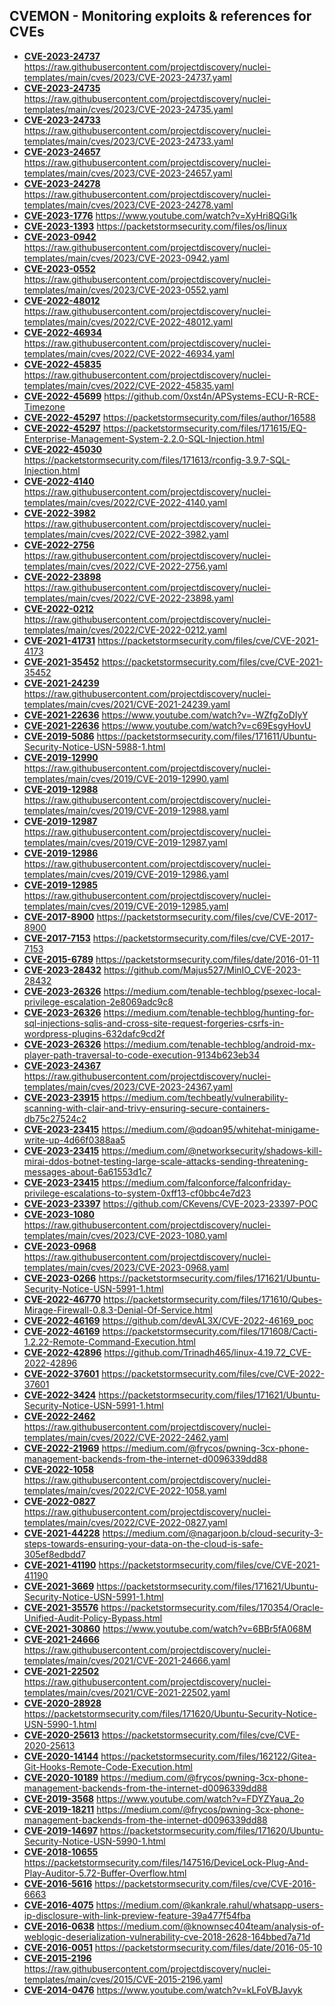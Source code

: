 ## CVEMON - Monitoring exploits & references for CVEs
- **[CVE-2023-24737](https://in.scanfactory.io/cvemon/CVE-2023-24737.html)** https://raw.githubusercontent.com/projectdiscovery/nuclei-templates/main/cves/2023/CVE-2023-24737.yaml
- **[CVE-2023-24735](https://in.scanfactory.io/cvemon/CVE-2023-24735.html)** https://raw.githubusercontent.com/projectdiscovery/nuclei-templates/main/cves/2023/CVE-2023-24735.yaml
- **[CVE-2023-24733](https://in.scanfactory.io/cvemon/CVE-2023-24733.html)** https://raw.githubusercontent.com/projectdiscovery/nuclei-templates/main/cves/2023/CVE-2023-24733.yaml
- **[CVE-2023-24657](https://in.scanfactory.io/cvemon/CVE-2023-24657.html)** https://raw.githubusercontent.com/projectdiscovery/nuclei-templates/main/cves/2023/CVE-2023-24657.yaml
- **[CVE-2023-24278](https://in.scanfactory.io/cvemon/CVE-2023-24278.html)** https://raw.githubusercontent.com/projectdiscovery/nuclei-templates/main/cves/2023/CVE-2023-24278.yaml
- **[CVE-2023-1776](https://in.scanfactory.io/cvemon/CVE-2023-1776.html)** https://www.youtube.com/watch?v=XyHri8QGi1k
- **[CVE-2023-1393](https://in.scanfactory.io/cvemon/CVE-2023-1393.html)** https://packetstormsecurity.com/files/os/linux
- **[CVE-2023-0942](https://in.scanfactory.io/cvemon/CVE-2023-0942.html)** https://raw.githubusercontent.com/projectdiscovery/nuclei-templates/main/cves/2023/CVE-2023-0942.yaml
- **[CVE-2023-0552](https://in.scanfactory.io/cvemon/CVE-2023-0552.html)** https://raw.githubusercontent.com/projectdiscovery/nuclei-templates/main/cves/2023/CVE-2023-0552.yaml
- **[CVE-2022-48012](https://in.scanfactory.io/cvemon/CVE-2022-48012.html)** https://raw.githubusercontent.com/projectdiscovery/nuclei-templates/main/cves/2022/CVE-2022-48012.yaml
- **[CVE-2022-46934](https://in.scanfactory.io/cvemon/CVE-2022-46934.html)** https://raw.githubusercontent.com/projectdiscovery/nuclei-templates/main/cves/2022/CVE-2022-46934.yaml
- **[CVE-2022-45835](https://in.scanfactory.io/cvemon/CVE-2022-45835.html)** https://raw.githubusercontent.com/projectdiscovery/nuclei-templates/main/cves/2022/CVE-2022-45835.yaml
- **[CVE-2022-45699](https://in.scanfactory.io/cvemon/CVE-2022-45699.html)** https://github.com/0xst4n/APSystems-ECU-R-RCE-Timezone
- **[CVE-2022-45297](https://in.scanfactory.io/cvemon/CVE-2022-45297.html)** https://packetstormsecurity.com/files/author/16588
- **[CVE-2022-45297](https://in.scanfactory.io/cvemon/CVE-2022-45297.html)** https://packetstormsecurity.com/files/171615/EQ-Enterprise-Management-System-2.2.0-SQL-Injection.html
- **[CVE-2022-45030](https://in.scanfactory.io/cvemon/CVE-2022-45030.html)** https://packetstormsecurity.com/files/171613/rconfig-3.9.7-SQL-Injection.html
- **[CVE-2022-4140](https://in.scanfactory.io/cvemon/CVE-2022-4140.html)** https://raw.githubusercontent.com/projectdiscovery/nuclei-templates/main/cves/2022/CVE-2022-4140.yaml
- **[CVE-2022-3982](https://in.scanfactory.io/cvemon/CVE-2022-3982.html)** https://raw.githubusercontent.com/projectdiscovery/nuclei-templates/main/cves/2022/CVE-2022-3982.yaml
- **[CVE-2022-2756](https://in.scanfactory.io/cvemon/CVE-2022-2756.html)** https://raw.githubusercontent.com/projectdiscovery/nuclei-templates/main/cves/2022/CVE-2022-2756.yaml
- **[CVE-2022-23898](https://in.scanfactory.io/cvemon/CVE-2022-23898.html)** https://raw.githubusercontent.com/projectdiscovery/nuclei-templates/main/cves/2022/CVE-2022-23898.yaml
- **[CVE-2022-0212](https://in.scanfactory.io/cvemon/CVE-2022-0212.html)** https://raw.githubusercontent.com/projectdiscovery/nuclei-templates/main/cves/2022/CVE-2022-0212.yaml
- **[CVE-2021-41731](https://in.scanfactory.io/cvemon/CVE-2021-41731.html)** https://packetstormsecurity.com/files/cve/CVE-2021-4173
- **[CVE-2021-35452](https://in.scanfactory.io/cvemon/CVE-2021-35452.html)** https://packetstormsecurity.com/files/cve/CVE-2021-35452
- **[CVE-2021-24239](https://in.scanfactory.io/cvemon/CVE-2021-24239.html)** https://raw.githubusercontent.com/projectdiscovery/nuclei-templates/main/cves/2021/CVE-2021-24239.yaml
- **[CVE-2021-22636](https://in.scanfactory.io/cvemon/CVE-2021-22636.html)** https://www.youtube.com/watch?v=-WZfgZoDIyY
- **[CVE-2021-22636](https://in.scanfactory.io/cvemon/CVE-2021-22636.html)** https://www.youtube.com/watch?v=c69EsgyHovU
- **[CVE-2019-5086](https://in.scanfactory.io/cvemon/CVE-2019-5086.html)** https://packetstormsecurity.com/files/171611/Ubuntu-Security-Notice-USN-5988-1.html
- **[CVE-2019-12990](https://in.scanfactory.io/cvemon/CVE-2019-12990.html)** https://raw.githubusercontent.com/projectdiscovery/nuclei-templates/main/cves/2019/CVE-2019-12990.yaml
- **[CVE-2019-12988](https://in.scanfactory.io/cvemon/CVE-2019-12988.html)** https://raw.githubusercontent.com/projectdiscovery/nuclei-templates/main/cves/2019/CVE-2019-12988.yaml
- **[CVE-2019-12987](https://in.scanfactory.io/cvemon/CVE-2019-12987.html)** https://raw.githubusercontent.com/projectdiscovery/nuclei-templates/main/cves/2019/CVE-2019-12987.yaml
- **[CVE-2019-12986](https://in.scanfactory.io/cvemon/CVE-2019-12986.html)** https://raw.githubusercontent.com/projectdiscovery/nuclei-templates/main/cves/2019/CVE-2019-12986.yaml
- **[CVE-2019-12985](https://in.scanfactory.io/cvemon/CVE-2019-12985.html)** https://raw.githubusercontent.com/projectdiscovery/nuclei-templates/main/cves/2019/CVE-2019-12985.yaml
- **[CVE-2017-8900](https://in.scanfactory.io/cvemon/CVE-2017-8900.html)** https://packetstormsecurity.com/files/cve/CVE-2017-8900
- **[CVE-2017-7153](https://in.scanfactory.io/cvemon/CVE-2017-7153.html)** https://packetstormsecurity.com/files/cve/CVE-2017-7153
- **[CVE-2015-6789](https://in.scanfactory.io/cvemon/CVE-2015-6789.html)** https://packetstormsecurity.com/files/date/2016-01-11
- **[CVE-2023-28432](https://in.scanfactory.io/cvemon/CVE-2023-28432.html)** https://github.com/Majus527/MinIO_CVE-2023-28432
- **[CVE-2023-26326](https://in.scanfactory.io/cvemon/CVE-2023-26326.html)** https://medium.com/tenable-techblog/psexec-local-privilege-escalation-2e8069adc9c8
- **[CVE-2023-26326](https://in.scanfactory.io/cvemon/CVE-2023-26326.html)** https://medium.com/tenable-techblog/hunting-for-sql-injections-sqlis-and-cross-site-request-forgeries-csrfs-in-wordpress-plugins-632dafc9cd2f
- **[CVE-2023-26326](https://in.scanfactory.io/cvemon/CVE-2023-26326.html)** https://medium.com/tenable-techblog/android-mx-player-path-traversal-to-code-execution-9134b623eb34
- **[CVE-2023-24367](https://in.scanfactory.io/cvemon/CVE-2023-24367.html)** https://raw.githubusercontent.com/projectdiscovery/nuclei-templates/main/cves/2023/CVE-2023-24367.yaml
- **[CVE-2023-23915](https://in.scanfactory.io/cvemon/CVE-2023-23915.html)** https://medium.com/techbeatly/vulnerability-scanning-with-clair-and-trivy-ensuring-secure-containers-db75c27524c2
- **[CVE-2023-23415](https://in.scanfactory.io/cvemon/CVE-2023-23415.html)** https://medium.com/@qdoan95/whitehat-minigame-write-up-4d66f0388aa5
- **[CVE-2023-23415](https://in.scanfactory.io/cvemon/CVE-2023-23415.html)** https://medium.com/@networksecurity/shadows-kill-mirai-ddos-botnet-testing-large-scale-attacks-sending-threatening-messages-about-6a61553d1c7
- **[CVE-2023-23415](https://in.scanfactory.io/cvemon/CVE-2023-23415.html)** https://medium.com/falconforce/falconfriday-privilege-escalations-to-system-0xff13-cf0bbc4e7d23
- **[CVE-2023-23397](https://in.scanfactory.io/cvemon/CVE-2023-23397.html)** https://github.com/CKevens/CVE-2023-23397-POC
- **[CVE-2023-1080](https://in.scanfactory.io/cvemon/CVE-2023-1080.html)** https://raw.githubusercontent.com/projectdiscovery/nuclei-templates/main/cves/2023/CVE-2023-1080.yaml
- **[CVE-2023-0968](https://in.scanfactory.io/cvemon/CVE-2023-0968.html)** https://raw.githubusercontent.com/projectdiscovery/nuclei-templates/main/cves/2023/CVE-2023-0968.yaml
- **[CVE-2023-0266](https://in.scanfactory.io/cvemon/CVE-2023-0266.html)** https://packetstormsecurity.com/files/171621/Ubuntu-Security-Notice-USN-5991-1.html
- **[CVE-2022-46770](https://in.scanfactory.io/cvemon/CVE-2022-46770.html)** https://packetstormsecurity.com/files/171610/Qubes-Mirage-Firewall-0.8.3-Denial-Of-Service.html
- **[CVE-2022-46169](https://in.scanfactory.io/cvemon/CVE-2022-46169.html)** https://github.com/devAL3X/CVE-2022-46169_poc
- **[CVE-2022-46169](https://in.scanfactory.io/cvemon/CVE-2022-46169.html)** https://packetstormsecurity.com/files/171608/Cacti-1.2.22-Remote-Command-Execution.html
- **[CVE-2022-42896](https://in.scanfactory.io/cvemon/CVE-2022-42896.html)** https://github.com/Trinadh465/linux-4.19.72_CVE-2022-42896
- **[CVE-2022-37601](https://in.scanfactory.io/cvemon/CVE-2022-37601.html)** https://packetstormsecurity.com/files/cve/CVE-2022-37601
- **[CVE-2022-3424](https://in.scanfactory.io/cvemon/CVE-2022-3424.html)** https://packetstormsecurity.com/files/171621/Ubuntu-Security-Notice-USN-5991-1.html
- **[CVE-2022-2462](https://in.scanfactory.io/cvemon/CVE-2022-2462.html)** https://raw.githubusercontent.com/projectdiscovery/nuclei-templates/main/cves/2022/CVE-2022-2462.yaml
- **[CVE-2022-21969](https://in.scanfactory.io/cvemon/CVE-2022-21969.html)** https://medium.com/@frycos/pwning-3cx-phone-management-backends-from-the-internet-d0096339dd88
- **[CVE-2022-1058](https://in.scanfactory.io/cvemon/CVE-2022-1058.html)** https://raw.githubusercontent.com/projectdiscovery/nuclei-templates/main/cves/2022/CVE-2022-1058.yaml
- **[CVE-2022-0827](https://in.scanfactory.io/cvemon/CVE-2022-0827.html)** https://raw.githubusercontent.com/projectdiscovery/nuclei-templates/main/cves/2022/CVE-2022-0827.yaml
- **[CVE-2021-44228](https://in.scanfactory.io/cvemon/CVE-2021-44228.html)** https://medium.com/@nagarjoon.b/cloud-security-3-steps-towards-ensuring-your-data-on-the-cloud-is-safe-305ef8edbdd7
- **[CVE-2021-41190](https://in.scanfactory.io/cvemon/CVE-2021-41190.html)** https://packetstormsecurity.com/files/cve/CVE-2021-41190
- **[CVE-2021-3669](https://in.scanfactory.io/cvemon/CVE-2021-3669.html)** https://packetstormsecurity.com/files/171621/Ubuntu-Security-Notice-USN-5991-1.html
- **[CVE-2021-35576](https://in.scanfactory.io/cvemon/CVE-2021-35576.html)** https://packetstormsecurity.com/files/170354/Oracle-Unified-Audit-Policy-Bypass.html
- **[CVE-2021-30860](https://in.scanfactory.io/cvemon/CVE-2021-30860.html)** https://www.youtube.com/watch?v=6BBr5fA068M
- **[CVE-2021-24666](https://in.scanfactory.io/cvemon/CVE-2021-24666.html)** https://raw.githubusercontent.com/projectdiscovery/nuclei-templates/main/cves/2021/CVE-2021-24666.yaml
- **[CVE-2021-22502](https://in.scanfactory.io/cvemon/CVE-2021-22502.html)** https://raw.githubusercontent.com/projectdiscovery/nuclei-templates/main/cves/2021/CVE-2021-22502.yaml
- **[CVE-2020-28928](https://in.scanfactory.io/cvemon/CVE-2020-28928.html)** https://packetstormsecurity.com/files/171620/Ubuntu-Security-Notice-USN-5990-1.html
- **[CVE-2020-25613](https://in.scanfactory.io/cvemon/CVE-2020-25613.html)** https://packetstormsecurity.com/files/cve/CVE-2020-25613
- **[CVE-2020-14144](https://in.scanfactory.io/cvemon/CVE-2020-14144.html)** https://packetstormsecurity.com/files/162122/Gitea-Git-Hooks-Remote-Code-Execution.html
- **[CVE-2020-10189](https://in.scanfactory.io/cvemon/CVE-2020-10189.html)** https://medium.com/@frycos/pwning-3cx-phone-management-backends-from-the-internet-d0096339dd88
- **[CVE-2019-3568](https://in.scanfactory.io/cvemon/CVE-2019-3568.html)** https://www.youtube.com/watch?v=FDYZYaua_2o
- **[CVE-2019-18211](https://in.scanfactory.io/cvemon/CVE-2019-18211.html)** https://medium.com/@frycos/pwning-3cx-phone-management-backends-from-the-internet-d0096339dd88
- **[CVE-2019-14697](https://in.scanfactory.io/cvemon/CVE-2019-14697.html)** https://packetstormsecurity.com/files/171620/Ubuntu-Security-Notice-USN-5990-1.html
- **[CVE-2018-10655](https://in.scanfactory.io/cvemon/CVE-2018-10655.html)** https://packetstormsecurity.com/files/147516/DeviceLock-Plug-And-Play-Auditor-5.72-Buffer-Overflow.html
- **[CVE-2016-5616](https://in.scanfactory.io/cvemon/CVE-2016-5616.html)** https://packetstormsecurity.com/files/cve/CVE-2016-6663
- **[CVE-2016-4075](https://in.scanfactory.io/cvemon/CVE-2016-4075.html)** https://medium.com/@kankrale.rahul/whatsapp-users-ip-disclosure-with-link-preview-feature-39a477f54fba
- **[CVE-2016-0638](https://in.scanfactory.io/cvemon/CVE-2016-0638.html)** https://medium.com/@knownsec404team/analysis-of-weblogic-deserialization-vulnerability-cve-2018-2628-164bbed7a71d
- **[CVE-2016-0051](https://in.scanfactory.io/cvemon/CVE-2016-0051.html)** https://packetstormsecurity.com/files/date/2016-05-10
- **[CVE-2015-2196](https://in.scanfactory.io/cvemon/CVE-2015-2196.html)** https://raw.githubusercontent.com/projectdiscovery/nuclei-templates/main/cves/2015/CVE-2015-2196.yaml
- **[CVE-2014-0476](https://in.scanfactory.io/cvemon/CVE-2014-0476.html)** https://www.youtube.com/watch?v=kLFoVBJavyk
